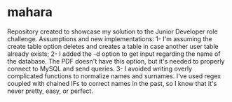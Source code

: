 # mahara
Repository created to showcase my solution to the Junior Developer role challenge.
Assumptions and new implementations:
1- I'm assuming the create table option deletes and creates a table in case another user table already exists;
2- I added the -d option to get input regarding the name of the database. The PDF doesn't have this option, but it's needed to properly connect to MySQL and send queries.
3- I avoided writing overly complicated functions to normalize names and surnames. I've used regex coupled with chained IFs to correct names in the past, so I know that it's never pretty, easy, or perfect.
